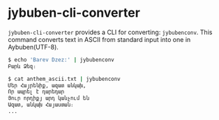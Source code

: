 # jybuben-cli-converter
`jybuben-cli-converter` provides a CLI for converting: `jybubenconv`. This command converts text in ASCII from standard input into one in Aybuben(UTF-8).

```bash
$ echo 'Barev Dzez:' | jybubenconv
Բարև Ձեզ։

$ cat anthem_ascii.txt | jybubenconv
Մեր Հայրենիք, ազատ անկախ,
Որ ապրել է դարեդար
Յուր որդիքյ արդ կանչում են
Ազատ, անկախ Հայաստան։
...
```
